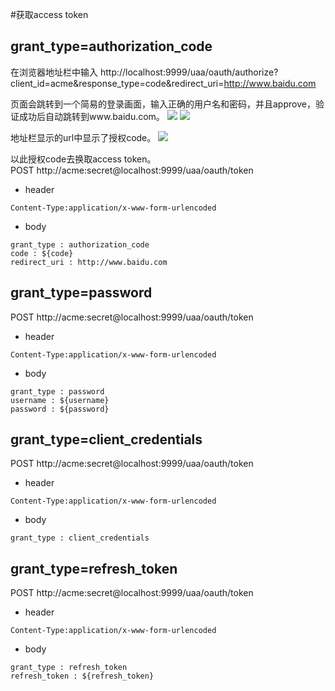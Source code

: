 #获取access token

## grant_type=authorization_code

在浏览器地址栏中输入
http://localhost:9999/uaa/oauth/authorize?client_id=acme&response_type=code&redirect_uri=http://www.baidu.com

页面会跳转到一个简易的登录画面，输入正确的用户名和密码，并且approve，验证成功后自动跳转到www.baidu.com。
![](https://raw.githubusercontent.com/gavin-guo/spring-cloud-demo/master/oauth2-server/example-images/auth-1.png)
![](https://raw.githubusercontent.com/gavin-guo/spring-cloud-demo/master/oauth2-server/example-images/auth-2.png)

地址栏显示的url中显示了授权code。
![](https://raw.githubusercontent.com/gavin-guo/spring-cloud-demo/master/oauth2-server/example-images/auth-3.png)

以此授权code去换取access token。  
POST http://acme:secret@localhost:9999/uaa/oauth/token
- header
```
Content-Type:application/x-www-form-urlencoded
```

- body
```
grant_type : authorization_code
code : ${code}
redirect_uri : http://www.baidu.com
```

## grant_type=password

POST http://acme:secret@localhost:9999/uaa/oauth/token
- header
```
Content-Type:application/x-www-form-urlencoded
```

- body
```
grant_type : password
username : ${username}
password : ${password}
```

## grant_type=client_credentials

POST http://acme:secret@localhost:9999/uaa/oauth/token
- header
```
Content-Type:application/x-www-form-urlencoded
```

- body
```
grant_type : client_credentials
```

## grant_type=refresh_token

POST http://acme:secret@localhost:9999/uaa/oauth/token
- header
```
Content-Type:application/x-www-form-urlencoded
```

- body
```
grant_type : refresh_token
refresh_token : ${refresh_token}
```